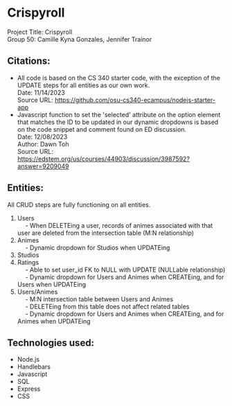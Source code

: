 # Crispyroll

Project Title: Crispyroll <br />
Group 50: Camille Kyna Gonzales, Jennifer Trainor <br />

## Citations:
- All code is based on the CS 340 starter code, with the exception of the UPDATE steps for all entities as our own work. <br />
Date: 11/14/2023 <br />
Source URL: https://github.com/osu-cs340-ecampus/nodejs-starter-app
- Javascript function to set the 'selected' attribute on the option element that matches the ID to be updated in our dynamic
dropdowns is based on the code snippet and comment found on ED discussion. <br />
Date: 12/08/2023 <br />
Author: Dawn Toh <br />
Source URL: https://edstem.org/us/courses/44903/discussion/3987592?answer=9209049 

## Entities:
All CRUD steps are fully functioning on all entities.
1. Users <br />
&emsp; - When DELETEing a user, records of animes associated with that user are deleted from the intersection table (M:N relationship)
2. Animes <br />
&emsp; - Dynamic dropdown for Studios when UPDATEing
3. Studios
4. Ratings <br />
&emsp; - Able to set user_id FK to NULL with UPDATE (NULLable relationship) <br />
&emsp; - Dynamic dropdown for Users and Animes when CREATEing, and for Users when UPDATEing
5. Users/Animes <br />
&emsp; - M:N intersection table between Users and Animes <br />
&emsp; - DELETEing from this table does not affect related tables <br />
&emsp; - Dynamic dropdown for Users and Animes when CREATEing, and for Animes when UPDATEing

## Technologies used:
- Node.js
- Handlebars
- Javascript
- SQL
- Express
- CSS
